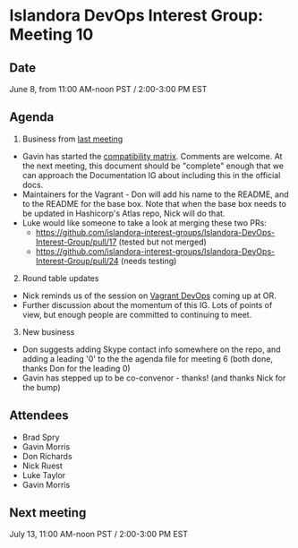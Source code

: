 # Islandora DevOps Interest Group: Meeting 10

## Date

June 8, from 11:00 AM-noon PST / 2:00-3:00 PM EST

## Agenda

1. Business from [last meeting](https://github.com/islandora-interest-groups/Islandora-DevOps-Interest-Group/blob/master/meetings/09.md)
  * Gavin has started the [compatibility matrix](https://docs.google.com/spreadsheets/d/1t7xyEX6qETdDIblgEdjcR1d12_AgJKfdem7pc-KlL0w/edit?usp=sharing). Comments are welcome. At the next meeting, this document should be "complete" enough that we can approach the Documentation IG about including this in the official docs.
  * Maintainers for the Vagrant - Don will add his name to the README, and to the README for the base box. Note that when the base box needs to be updated in Hashicorp's Atlas repo, Nick will do that.
  * Luke would like someone to take a look at merging these two PRs:
    * https://github.com/islandora-interest-groups/Islandora-DevOps-Interest-Group/pull/17 (tested but not merged)
    * https://github.com/islandora-interest-groups/Islandora-DevOps-Interest-Group/pull/24 (needs testing)
2. Round table updates
  * Nick reminds us of the session on [Vagrant DevOps](https://www.conftool.com/or2016/index.php?page=browseSessions&form_session=145) coming up at OR.
  * Further discussion about the momentum of this IG. Lots of points of view, but enough people are committed to continuing to meet.
3. New business
  * Don suggests adding Skype contact info somewhere on the repo, and adding a leading '0' to the the agenda file for meeting 6 (both done, thanks Don for the leading 0)
  * Gavin has stepped up to be co-convenor - thanks! (and thanks Nick for the bump)

## Attendees

* Brad Spry
* Gavin Morris
* Don Richards
* Nick Ruest
* Luke Taylor
* Gavin Morris

## Next meeting

July 13, 11:00 AM-noon PST / 2:00-3:00 PM EST
